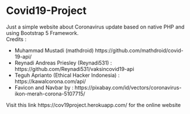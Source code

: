 # Covid19-Project

Just a simple website about Coronavirus update based on native PHP and using Bootstrap 5 Framework.<br>
Credits : 
<ul>
<li>Muhammad Mustadi (mathdroid) https://github.com/mathdroid/covid-19-api/
<li>Reynadi Andreas Priesley (Reynadi531) : https://github.com/Reynadi531/vaksincovid19-api
<li>Teguh Aprianto (Ethical Hacker Indonesia) : https://kawalcorona.com/api/
<li>Favicon and Navbar by : https://pixabay.com/id/vectors/coronavirus-ikon-merah-corona-5107715/
</ul>
Visit this link https://cov19project.herokuapp.com/ for the online website
